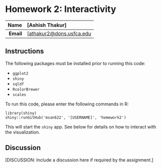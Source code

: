 Homework 2: Interactivity
==============================

| **Name**  | [Ashish Thakur]  |
|----------:|:-------------|
| **Email** | [athakur2@dons.usfca.edu |

## Instructions ##

The following packages must be installed prior to running this code:

- `ggplot2`
- `shiny`
- `sqldf`
- `RcolorBrewer`
- `scales`

To run this code, please enter the following commands in R:

```
library(shiny)
shiny::runGitHub('msan622', '[USERNAME]', 'homework2')
```

This will start the `shiny` app. See below for details on how to interact with the visualization.

## Discussion ##

[DISCUSSION: Include a discussion here if required by the assignment.]
